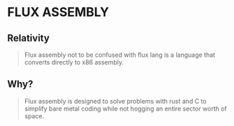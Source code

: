 # FLUX ASSEMBLY

## Relativity
> Flux assembly not to be confused with flux lang is a language that converts directly to x86 assembly.
## Why?
> Flux assembly is designed to solve problems with rust and C to simplify bare metal coding while not hogging an entire sector worth of space.
